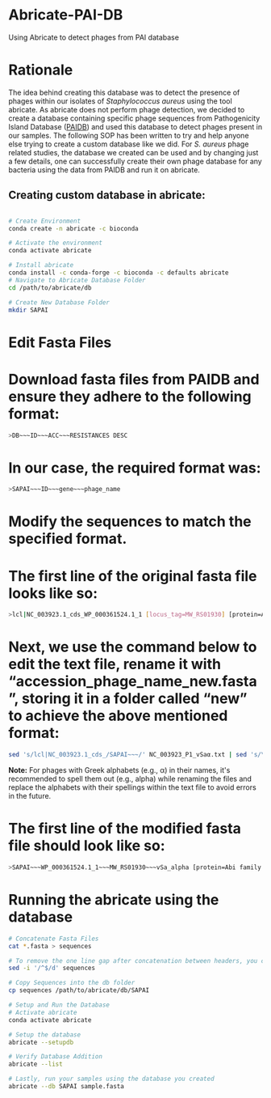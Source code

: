 # Abricate-PAI-DB
Using Abricate to detect phages from PAI database
# Rationale
The idea behind creating this database was to detect the presence of phages within our isolates of *Staphylococcus aureus* using the tool abricate. As abricate does not perform phage detection, we decided to create a database containing specific phage sequences from Pathogenicity Island Database ([PAIDB](http://www.paidb.re.kr/)) and used this database to detect phages present in our samples. The following SOP has been written to try and help anyone else trying to create a custom database like we did. For *S. aureus* phage related studies, the database we created can be used and by changing just a few details, one can successfully create their own phage database for any bacteria using the data from PAIDB and run it on abricate.

## Creating custom database in abricate:
``` bash

# Create Environment
conda create -n abricate -c bioconda

# Activate the environment
conda activate abricate

# Install abricate
conda install -c conda-forge -c bioconda -c defaults abricate
# Navigate to Abricate Database Folder
cd /path/to/abricate/db

# Create New Database Folder
mkdir SAPAI
```

# Edit Fasta Files
# Download fasta files from PAIDB and ensure they adhere to the following format:
``` bash
>DB~~~ID~~~ACC~~~RESISTANCES DESC
```
# In our case, the required format was:
``` bash
>SAPAI~~~ID~~~gene~~~phage_name
```
# Modify the sequences to match the specified format.

# The first line of the original fasta file looks like so:
``` bash
>lcl|NC_003923.1_cds_WP_000361524.1_1 [locus_tag=MW_RS01930] [protein=Abi family protein] [protein_id=WP_000361524.1] [location=416307..417413] [gbkey=CDS]
```
# Next, we use the command below to edit the text file, rename it with “accession_phage_name_new.fasta”, storing it in a folder called “new” to achieve the above mentioned format:
```bash
sed 's/lcl|NC_003923.1_cds_/SAPAI~~~/' NC_003923_P1_vSaα.txt | sed 's/\[gene=//' |sed 's/\[locus_tag=//' | sed 's/]//' | sed 's/ /~~~/' | sed 's/ /~~~vSa_alpha /' > new/NC_003923_P1_vSa_alpha_new.fasta
```
**Note:** For phages with Greek alphabets (e.g., α) in their names, it's recommended to spell them out (e.g., alpha) while renaming the files and replace the alphabets with their spellings within the text file to avoid errors in the future.

# The first line of the modified fasta file should look like so:
``` bash
>SAPAI~~~WP_000361524.1_1~~~MW_RS01930~~~vSa_alpha [protein=Abi family protein] [protein_id=WP_000361524.1] [location=416307..417413] [gbkey=CDS]
```
# Running the abricate using the database
```bash
# Concatenate Fasta Files
cat *.fasta > sequences

# To remove the one line gap after concatenation between headers, you can use the following command:
sed -i '/^$/d' sequences

# Copy Sequences into the db folder 
cp sequences /path/to/abricate/db/SAPAI

# Setup and Run the Database
# Activate abricate
conda activate abricate

# Setup the database
abricate --setupdb

# Verify Database Addition
abricate --list

# Lastly, run your samples using the database you created
abricate --db SAPAI sample.fasta
```
